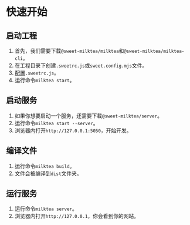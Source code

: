 # 快速开始

## 启动工程

1. 首先，我们需要下载`@sweet-milktea/milktea`和`@sweet-milktea/milktea-cli`。   
2. 在工程目录下创建`.sweetrc.js`或`sweet.config.mjs`文件。
3. [配置](https://github.com/duan602728596/sweet/blob/master/packages/milktea/README.md#%E9%85%8D%E7%BD%AE%E9%A1%B9)`.sweetrc.js`。
4. 运行命令`milktea start`。

## 启动服务

1. 如果你想要启动一个服务，还需要下载`@sweet-milktea/server`。
2. 运行命令`milktea start --server`。
3. 浏览器内打开`http://127.0.0.1:5050`，开始开发。

## 编译文件

1. 运行命令`milktea build`。
2. 文件会被编译到`dist`文件夹。

## 运行服务

1. 运行命令`milktea server`。
2. 浏览器内打开`http://127.0.0.1`，你会看到你的网站。